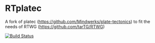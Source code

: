 # RTplatec
A fork of platec (https://github.com/Mindwerks/plate-tectonics) to fit the needs of RTWG (https://github.com/tarTG/RTWG)


[![Build Status](https://travis-ci.org/tarTG/RTplatec.svg?branch=master)](https://travis-ci.org/tarTG/RTplatec)